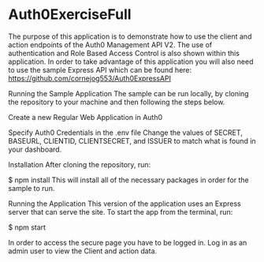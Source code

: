 # Auth0ExerciseFull

The purpose of this application is to demonstrate how to use the client and action endpoints of the Auth0 Management API V2. The use of authentication and Role Based Access Control is also shown within this application. In order to take advantage of this application you will also need to use the sample Express API which can be found here: https://github.com/cornejog553/Auth0ExpressAPI


Running the Sample Application
The sample can be run locally, by cloning the repository to your machine and then following the steps below.

Create a new Regular Web Application in Auth0

Specify Auth0 Credentials in the .env file
Change the values of SECRET, BASEURL, CLIENTID, CLIENTSECRET, and ISSUER to match what is found in your dashboard.

Installation
After cloning the repository, run:

$ npm install
This will install all of the necessary packages in order for the sample to run.

Running the Application
This version of the application uses an Express server that can serve the site. To start the app from the terminal, run:

$ npm start

In order to access the secure page you have to be logged in. Log in as an admin user to view the Client and action data.
